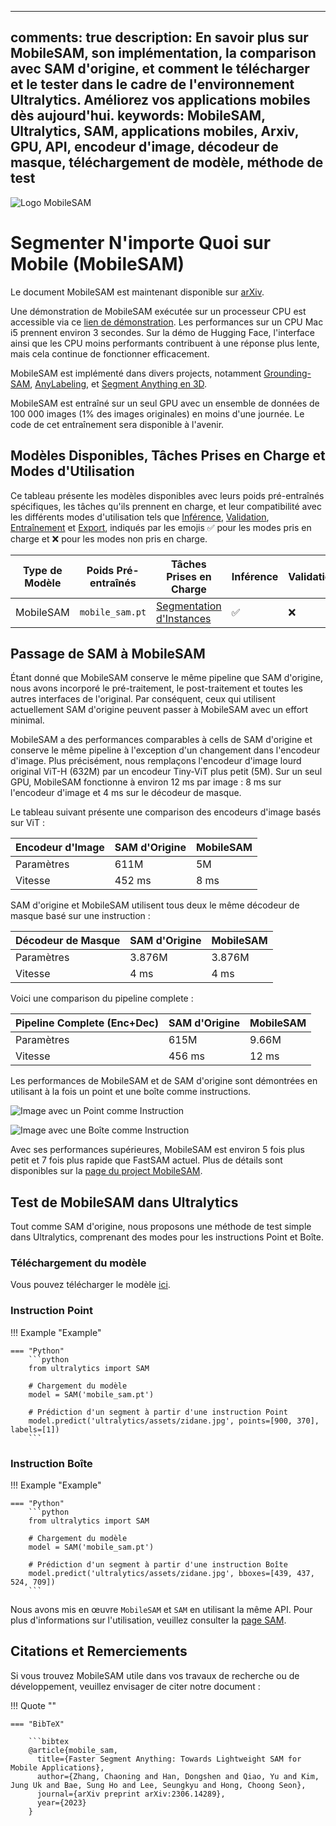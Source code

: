 ______________________________________________________________________

## comments: true description: En savoir plus sur MobileSAM, son implémentation, la comparison avec SAM d'origine, et comment le télécharger et le tester dans le cadre de l'environnement Ultralytics. Améliorez vos applications mobiles dès aujourd'hui. keywords: MobileSAM, Ultralytics, SAM, applications mobiles, Arxiv, GPU, API, encodeur d'image, décodeur de masque, téléchargement de modèle, méthode de test

![Logo MobileSAM](https://github.com/ChaoningZhang/MobileSAM/blob/master/assets/logo2.png?raw=true)

# Segmenter N'importe Quoi sur Mobile (MobileSAM)

Le document MobileSAM est maintenant disponible sur [arXiv](https://arxiv.org/pdf/2306.14289.pdf).

Une démonstration de MobileSAM exécutée sur un processeur CPU est accessible via ce [lien de démonstration](https://huggingface.co/spaces/dhkim2810/MobileSAM). Les performances sur un CPU Mac i5 prennent environ 3 secondes. Sur la démo de Hugging Face, l'interface ainsi que les CPU moins performants contribuent à une réponse plus lente, mais cela continue de fonctionner efficacement.

MobileSAM est implémenté dans divers projects, notamment [Grounding-SAM](https://github.com/IDEA-Research/Grounded-Segment-Anything), [AnyLabeling](https://github.com/vietanhdev/anylabeling), et [Segment Anything en 3D](https://github.com/Jumpat/SegmentAnythingin3D).

MobileSAM est entraîné sur un seul GPU avec un ensemble de données de 100 000 images (1% des images originales) en moins d'une journée. Le code de cet entraînement sera disponible à l'avenir.

## Modèles Disponibles, Tâches Prises en Charge et Modes d'Utilisation

Ce tableau présente les modèles disponibles avec leurs poids pré-entraînés spécifiques, les tâches qu'ils prennent en charge, et leur compatibilité avec les différents modes d'utilisation tels que [Inférence](../modes/predict.md), [Validation](../modes/val.md), [Entraînement](../modes/train.md) et [Export](../modes/export.md), indiqués par les emojis ✅ pour les modes pris en charge et ❌ pour les modes non pris en charge.

| Type de Modèle | Poids Pré-entraînés | Tâches Prises en Charge                         | Inférence | Validation | Entraînement | Export |
| -------------- | ------------------- | ----------------------------------------------- | --------- | ---------- | ------------ | ------ |
| MobileSAM      | `mobile_sam.pt`     | [Segmentation d'Instances](../tasks/segment.md) | ✅         | ❌          | ❌            | ✅      |

## Passage de SAM à MobileSAM

Étant donné que MobileSAM conserve le même pipeline que SAM d'origine, nous avons incorporé le pré-traitement, le post-traitement et toutes les autres interfaces de l'original. Par conséquent, ceux qui utilisent actuellement SAM d'origine peuvent passer à MobileSAM avec un effort minimal.

MobileSAM a des performances comparables à cells de SAM d'origine et conserve le même pipeline à l'exception d'un changement dans l'encodeur d'image. Plus précisément, nous remplaçons l'encodeur d'image lourd original ViT-H (632M) par un encodeur Tiny-ViT plus petit (5M). Sur un seul GPU, MobileSAM fonctionne à environ 12 ms par image : 8 ms sur l'encodeur d'image et 4 ms sur le décodeur de masque.

Le tableau suivant présente une comparison des encodeurs d'image basés sur ViT :

| Encodeur d'Image | SAM d'Origine | MobileSAM |
| ---------------- | ------------- | --------- |
| Paramètres       | 611M          | 5M        |
| Vitesse          | 452 ms        | 8 ms      |

SAM d'origine et MobileSAM utilisent tous deux le même décodeur de masque basé sur une instruction :

| Décodeur de Masque | SAM d'Origine | MobileSAM |
| ------------------ | ------------- | --------- |
| Paramètres         | 3.876M        | 3.876M    |
| Vitesse            | 4 ms          | 4 ms      |

Voici une comparison du pipeline complete :

| Pipeline Complete (Enc+Dec) | SAM d'Origine | MobileSAM |
| -------------------------- | ------------- | --------- |
| Paramètres                 | 615M          | 9.66M     |
| Vitesse                    | 456 ms        | 12 ms     |

Les performances de MobileSAM et de SAM d'origine sont démontrées en utilisant à la fois un point et une boîte comme instructions.

![Image avec un Point comme Instruction](https://raw.githubusercontent.com/ChaoningZhang/MobileSAM/master/assets/mask_box.jpg?raw=true)

![Image avec une Boîte comme Instruction](https://raw.githubusercontent.com/ChaoningZhang/MobileSAM/master/assets/mask_box.jpg?raw=true)

Avec ses performances supérieures, MobileSAM est environ 5 fois plus petit et 7 fois plus rapide que FastSAM actuel. Plus de détails sont disponibles sur la [page du project MobileSAM](https://github.com/ChaoningZhang/MobileSAM).

## Test de MobileSAM dans Ultralytics

Tout comme SAM d'origine, nous proposons une méthode de test simple dans Ultralytics, comprenant des modes pour les instructions Point et Boîte.

### Téléchargement du modèle

Vous pouvez télécharger le modèle [ici](https://github.com/ChaoningZhang/MobileSAM/blob/master/weights/mobile_sam.pt).

### Instruction Point

!!! Example "Example"

````
=== "Python"
    ```python
    from ultralytics import SAM

    # Chargement du modèle
    model = SAM('mobile_sam.pt')

    # Prédiction d'un segment à partir d'une instruction Point
    model.predict('ultralytics/assets/zidane.jpg', points=[900, 370], labels=[1])
    ```
````

### Instruction Boîte

!!! Example "Example"

````
=== "Python"
    ```python
    from ultralytics import SAM

    # Chargement du modèle
    model = SAM('mobile_sam.pt')

    # Prédiction d'un segment à partir d'une instruction Boîte
    model.predict('ultralytics/assets/zidane.jpg', bboxes=[439, 437, 524, 709])
    ```
````

Nous avons mis en œuvre `MobileSAM` et `SAM` en utilisant la même API. Pour plus d'informations sur l'utilisation, veuillez consulter la [page SAM](sam.md).

## Citations et Remerciements

Si vous trouvez MobileSAM utile dans vos travaux de recherche ou de développement, veuillez envisager de citer notre document :

!!! Quote ""

````
=== "BibTeX"

    ```bibtex
    @article{mobile_sam,
      title={Faster Segment Anything: Towards Lightweight SAM for Mobile Applications},
      author={Zhang, Chaoning and Han, Dongshen and Qiao, Yu and Kim, Jung Uk and Bae, Sung Ho and Lee, Seungkyu and Hong, Choong Seon},
      journal={arXiv preprint arXiv:2306.14289},
      year={2023}
    }
````
